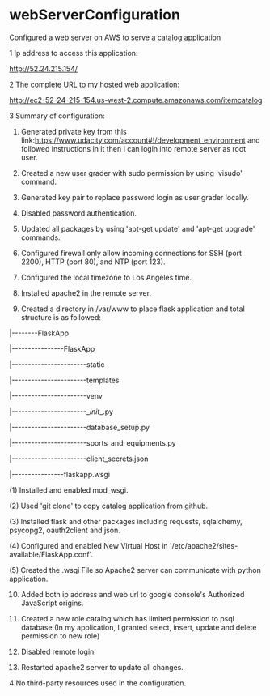 # webServerConfiguration
Configured a web server on AWS to serve a catalog application

1 Ip address to access this application:

http://52.24.215.154/

2 The complete URL to my hosted web application:

http://ec2-52-24-215-154.us-west-2.compute.amazonaws.com/itemcatalog

3 Summary of configuration:

1) Generated private key from this link:https://www.udacity.com/account#!/development_environment
   and followed instructions in it then I can login into remote server as root user.

2) Created a new user grader with sudo permission by using 'visudo' command.

3) Generated key pair to replace password login as user grader locally.

4) Disabled password authentication.

5) Updated all packages by using 'apt-get update' and 'apt-get upgrade' commands.

6) Configured firewall only allow incoming connections for SSH (port 2200), HTTP (port 80), and NTP (port 123).

7) Configured the local timezone to Los Angeles time.

8) Installed apache2 in the remote server.

9) Created a directory in /var/www to place flask application and total structure is as followed:

|--------FlaskApp

|----------------FlaskApp

|-----------------------static

|-----------------------templates

|-----------------------venv

|-----------------------\__init__.py

|-----------------------database_setup.py

|-----------------------sports_and_equipments.py

|-----------------------client_secrets.json

|----------------flaskapp.wsgi

  (1) Installed and enabled mod_wsgi.
  
  (2) Used 'git clone' to copy catalog application from github.
  
  (3) Installed flask and other packages including requests, sqlalchemy, psycopg2, oauth2client and json.
  
  (4) Configured and enabled New Virtual Host in '/etc/apache2/sites-available/FlaskApp.conf'.
  
  (5) Created the .wsgi File so Apache2 server can communicate with python application.
  
10) Added both ip address and web url to google console's Authorized JavaScript origins.

11) Created a new role catalog which has limited permission to psql database.(In my application, I granted select, insert, update and delete permission to new role)

12) Disabled remote login.

13) Restarted apache2 server to update all changes.

4 No third-party resources used in the configuration.
